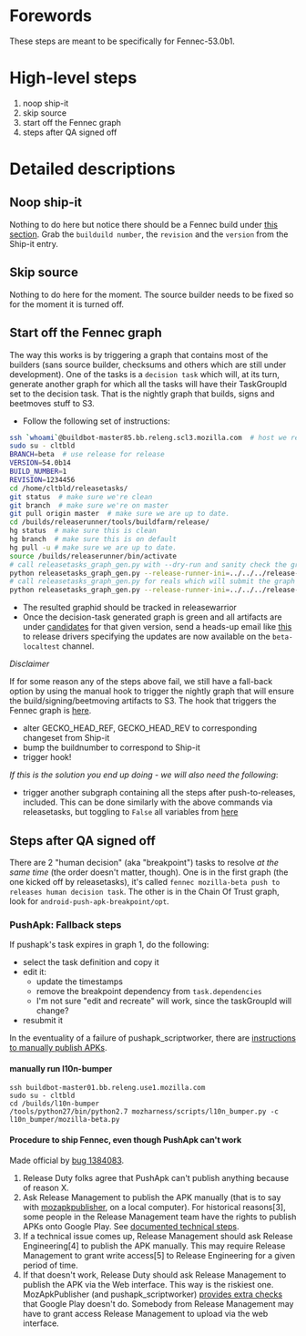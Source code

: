 # Forewords

These steps are meant to be specifically for Fennec-53.0b1.

# High-level steps

1. noop ship-it
2. skip source
3. start off the Fennec graph
4. steps after QA signed off

# Detailed descriptions

## Noop ship-it

Nothing to do here but notice there should be a Fennec build under [this section](https://ship-it.mozilla.org/releases.html#reviewed-tab).
Grab the `builduild number`, the `revision` and the `version` from the Ship-it entry.

## Skip source

Nothing to do here for the moment. The source builder needs to be fixed so for the moment it is turned off.

## Start off the Fennec graph

The way this works is by triggering a graph that contains most of the builders (sans source builder, checksums and others which are still under development).
One of the tasks is a `decision task` which will, at its turn, generate another graph for which all the tasks
will have their TaskGroupId set to the decision task. That is the nightly graph that builds, signs and beetmoves stuff to S3.

* Follow the following set of instructions:

```bash
ssh `whoami`@buildbot-master85.bb.releng.scl3.mozilla.com  # host we release-runner and you generate/submit new release promotion graphs
sudo su - cltbld
BRANCH=beta  # use release for release
VERSION=54.0b14
BUILD_NUMBER=1
REVISION=1234456
cd /home/cltbld/releasetasks/
git status  # make sure we're clean
git branch  # make sure we're on master
git pull origin master  # make sure we are up to date.
cd /builds/releaserunner/tools/buildfarm/release/
hg status  # make sure this is clean
hg branch  # make sure this is on default
hg pull -u # make sure we are up to date.
source /builds/releaserunner/bin/activate
# call releasetasks_graph_gen.py with --dry-run and sanity check the graph output that would be submitted
python releasetasks_graph_gen.py --release-runner-ini=../../../release-runner.ini --branch-and-product-config=/home/cltbld/releasetasks/releasetasks/release_configs/prod_mozilla-${BRANCH}_fennec_full_graph.yml  --version $VERSION --build-number $BUILD_NUMBER --mozilla-revision $REVISION --dry-run
# call releasetasks_graph_gen.py for reals which will submit the graph to Taskcluster
python releasetasks_graph_gen.py --release-runner-ini=../../../release-runner.ini --branch-and-product-config=/home/cltbld/releasetasks/releasetasks/release_configs/prod_mozilla-${BRANCH}_fennec_full_graph.yml  --version $VERSION --build-number $BUILD_NUMBER --mozilla-revision $REVISION
```

* The resulted graphid should be tracked in releasewarrior
* Once the decision-task generated graph is green and all artifacts are under [candidates](http://archive.mozilla.org/pub/mobile/candidates/) for that given version, send a heads-up email like [this](https://github.com/mozilla/releasewarrior/blob/master/how-tos/relpro.md#why)
to release drivers specifying the updates are now available on the `beta-localtest` channel.

*Disclaimer*

If for some reason any of the steps above fail, we still have a fall-back option by using the manual hook to trigger the nightly graph that will ensure the build/signing/beetmoving artifacts to S3.
The hook that triggers the Fennec graph is [here](https://tools.taskcluster.net/hooks/#project-releng/candidates-fennec-beta).
* alter GECKO_HEAD_REF, GECKO_HEAD_REV to corresponding changeset from Ship-it
* bump the buildnumber to correspond to Ship-it
* trigger hook!

*If this is the solution you end up doing - we will also need the following*:
* trigger another subgraph containing all the steps after push-to-releases, included. This can be done similarly with the above commands via releasetasks, but toggling to `False` all variables from [here](https://github.com/mozilla/releasetasks/blob/master/releasetasks/release_configs/prod_mozilla-beta_fennec_full_graph.yml)

## Steps after QA signed off

There are 2 "human decision" (aka "breakpoint") tasks to resolve *at the same time* (the order doesn't matter, though). One is in the first graph (the one kicked off by releasetasks), it's called `fennec mozilla-beta push to releases human decision task`. The other is in the Chain Of Trust graph, look for `android-push-apk-breakpoint/opt`.

### PushApk: Fallback steps

If pushapk's task expires in graph 1, do the following:

- select the task definition and copy it
- edit it:
    - update the timestamps
    - remove the breakpoint dependency from `task.dependencies`
    - I'm not sure "edit and recreate" will work, since the taskGroupId will change?
- resubmit it

In the eventuality of a failure of pushapk_scriptworker, there are [instructions to manually publish APKs](https://github.com/mozilla-releng/mozapkpublisher#what-to-do-when-pushapk_scriptworker-doesnt-work).

#### manually run l10n-bumper
```
ssh buildbot-master01.bb.releng.use1.mozilla.com
sudo su - cltbld
cd /builds/l10n-bumper
/tools/python27/bin/python2.7 mozharness/scripts/l10n_bumper.py -c l10n_bumper/mozilla-beta.py
```

#### Procedure to ship Fennec, even though PushApk can't work

Made official by [bug 1384083](https://bugzilla.mozilla.org/show_bug.cgi?id=1384083).

1. Release Duty folks agree that PushApk can't publish anything because of reason X.
2. Ask Release Management to publish the APK manually (that is to say with [mozapkpublisher](https://github.com/mozilla-releng/mozapkpublisher), on a local computer). For historical reasons[3], some people in the Release Management team have the rights to publish APKs onto Google Play. See [documented technical steps](https://github.com/mozilla-releng/mozapkpublisher#what-to-do-when-pushapk_scriptworker-doesnt-work).
3. If a technical issue comes up, Release Management should ask Release Engineering[4] to publish the APK manually. This may require Release Management to grant write access[5] to Release Engineering for a given period of time.
4. If that doesn't work, Release Duty should ask Release Management to publish the APK via the Web interface. This way is the riskiest one. MozApkPublisher (and pushapk_scriptworker) [provides extra checks](https://johanlorenzo.github.io/blog/2017/06/07/part-2-how-mozilla-publishes-apks-onto-google-play-store-in-a-reasonably-secure-and-automated-way.html#4-mozapkpublisher-locales-and-google-play) that Google Play doesn't do. Somebody from Release Management may have to grant access Release Management to upload via the web interface.
